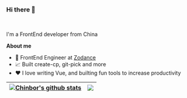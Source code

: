### Hi there 👋

</br>

I'm a FrontEnd developer from China

**About me**

- 💼 FrontEnd Engineer at [Zodance](https://www.zodance.com)
- 📈 Built create-cp, git-pick and more
- ❤️ I love writing Vue, and builting fun tools to increase productivity


| <a href="https://github.com/chinbor"><img align="center" src="https://chinbor.vercel.app/api?username=chinbor&show_icons=true&include_all_commits=true&theme=Gradient&hide_border=false" alt="Chinbor's github stats" /></a> | <a href="https://github.com/chinbor"><img align="center" src="https://chinbor.vercel.app/api/top-langs/?username=chinbor&layout=compact&theme=Gradient&hide_border=false&layout=compact" /></a> |
| ------------- | ------------- |
